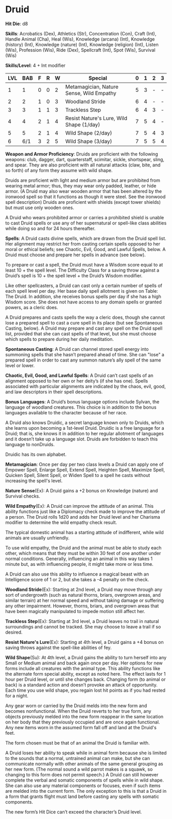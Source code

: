 # Druid

**Hit Die**: d8

**Skills**: Acrobatics (Dex), Athletics (Str), Concentration (Con), Craft (Int), Handle Animal (Cha), Heal (Wis), Knowledge (arcana) (Int), Knowledge (history) (Int), Knowledge (nature) (Int), Knowledge (religion) (Int), Listen (Wis), Profession (Wis), Ride (Dex), Spellcraft (Int), Spot (Wis), Survival (Wis)

**Skills/Level**: 4 + Int modifier

LVL | BAB | F | R | W | Special | 0 | 1 | 2 | 3
--- | --- | - | - | - | ------- | - | - | - | -
1   | 1   | 0 | 0 | 2 | Metamagician, Nature Sense, Wild Empathy | 5 | 3 | - | -  
2   | 2   | 1 | 0 | 3 | Woodland Stride | 6 | 4 | -   | -
3   | 3   | 1 | 1 | 3 | Trackless Step | 6 | 4 | 3 | -
4   | 4   | 2 | 1 | 4 | Resist Nature's Lure, Wild Shape (1/day) | 7 | 5 | 4 | -
5   | 5   | 2 | 1 | 4 | Wild Shape (2/day) | 7 | 5 | 4 | 3
6   | 6/1 | 3 | 2 | 5 | Wild Shape (3/day) | 7 | 5 | 5 | 4

**Weapon and Armor Proficiency**: Druids are proficient with the following weapons: club, dagger, dart, quarterstaff, scimitar, sickle, shortspear, sling, and spear. They are also proficient with all natural attacks (claw, bite, and so forth) of any form they assume with wild shape.

Druids are proficient with light and medium armor but are prohibited from wearing metal armor; thus, they may wear only padded, leather, or hide armor. (A Druid may also wear wooden armor that has been altered by the ironwood spell so that it functions as though it were steel. See the ironwood spell description) Druids are proficient with shields (except tower shields) but must use only wooden ones.

A Druid who wears prohibited armor or carries a prohibited shield is unable to cast Druid spells or use any of her supernatural or spell-like class abilities while doing so and for 24 hours thereafter.

**Spells**: A Druid casts divine spells, which are drawn from the Druid spell list. Her alignment may restrict her from casting certain spells opposed to her moral or ethical beliefs; see Chaotic, Evil, Good, and Lawful Spells, below. A Druid must choose and prepare her spells in advance (see below).

To prepare or cast a spell, the Druid must have a Wisdom score equal to at least 10 + the spell level. The Difficulty Class for a saving throw against a Druid’s spell is 10 + the spell level + the Druid’s Wisdom modifier.

Like other spellcasters, a Druid can cast only a certain number of spells of each spell level per day. Her base daily spell allotment is given on Table: The Druid. In addition, she receives bonus spells per day if she has a high Wisdom score. She does not have access to any domain spells or granted powers, as a cleric does.

A Druid prepares and casts spells the way a cleric does, though she cannot lose a prepared spell to cast a cure spell in its place (but see Spontaneous Casting, below). A Druid may prepare and cast any spell on the Druid spell list, provided that she can cast spells of that level, but she must choose which spells to prepare during her daily meditation.

**Spontaneous Casting**: A Druid can channel stored spell energy into summoning spells that she hasn’t prepared ahead of time. She can "lose" a prepared spell in order to cast any summon nature’s ally spell of the same level or lower.

**Chaotic, Evil, Good, and Lawful Spells**: A Druid can’t cast spells of an alignment opposed to her own or her deity’s (if she has one). Spells associated with particular alignments are indicated by the chaos, evil, good, and law descriptors in their spell descriptions.

**Bonus Languages**: A Druid’s bonus language options include Sylvan, the language of woodland creatures. This choice is in addition to the bonus languages available to the character because of her race.

A Druid also knows Druidic, a secret language known only to Druids, which she learns upon becoming a 1st-level Druid. Druidic is a free language for a Druid; that is, she knows it in addition to her regular allotment of languages and it doesn’t take up a language slot. Druids are forbidden to teach this language to nonDruids.

Druidic has its own alphabet.

**Metamagician**: Once per day per two class levels a Druid can apply one of Empower Spell, Enlarge Spell, Extend Spell, Heighten Spell, Maximize Spell, Quicken Spell, Silent Spell, or Widen Spell to a spell he casts without increasing the spell's level.

**Nature Sense**(Ex): A Druid gains a +2 bonus on Knowledge (nature) and Survival checks.

**Wild Empathy**(Ex): A Druid can improve the attitude of an animal. This ability functions just like a Diplomacy check made to improve the attitude of a person. The Druid rolls 1d20 and adds her Druid level and her Charisma modifier to determine the wild empathy check result.

The typical domestic animal has a starting attitude of indifferent, while wild animals are usually unfriendly.

To use wild empathy, the Druid and the animal must be able to study each other, which means that they must be within 30 feet of one another under normal conditions. Generally, influencing an animal in this way takes 1 minute but, as with influencing people, it might take more or less time.

A Druid can also use this ability to influence a magical beast with an Intelligence score of 1 or 2, but she takes a -4 penalty on the check.

**Woodland Stride**(Ex): Starting at 2nd level, a Druid may move through any sort of undergrowth (such as natural thorns, briars, overgrown areas, and similar terrain) at her normal speed and without taking damage or suffering any other impairment. However, thorns, briars, and overgrown areas that have been magically manipulated to impede motion still affect her.

**Trackless Step**(Ex): Starting at 3rd level, a Druid leaves no trail in natural surroundings and cannot be tracked. She may choose to leave a trail if so desired.

**Resist Nature's Lure**(Ex): Starting at 4th level, a Druid gains a +4 bonus on saving throws against the spell-like abilities of fey.

**Wild Shape**(Su): At 4th level, a Druid gains the ability to turn herself into any Small or Medium animal and back again once per day. Her options for new forms include all creatures with the animal type. This ability functions like the alternate form special ability, except as noted here. The effect lasts for 1 hour per Druid level, or until she changes back. Changing form (to animal or back) is a standard action and doesn’t provoke an attack of opportunity. Each time you use wild shape, you regain lost hit points as if you had rested for a night.

Any gear worn or carried by the Druid melds into the new form and becomes nonfunctional. When the Druid reverts to her true form, any objects previously melded into the new form reappear in the same location on her body that they previously occupied and are once again functional. Any new items worn in the assumed form fall off and land at the Druid's feet.

The form chosen must be that of an animal the Druid is familiar with.

A Druid loses her ability to speak while in animal form because she is limited to the sounds that a normal, untrained animal can make, but she can communicate normally with other animals of the same general grouping as her new form. (The normal sound a wild parrot makes is a squawk, so changing to this form does not permit speech.) A Druid can still however complete the verbal and somatic components of spells while in wild shape. She can also use any material components or focuses, even if such items are melded into the current form. The only exception to this is that a Druid in a form that grants flight must land before casting any spells with somatic components.

The new form’s Hit Dice can’t exceed the character’s Druid level.

